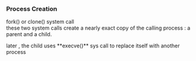 ### Process Creation 
<p>fork() or clone() system call <br>
  these two system calls create a nearly exact copy of the calling process : a parent and a child. <br></p>
  later , the  child uses **execve()** sys call to replace itself with another process<br> 
  
